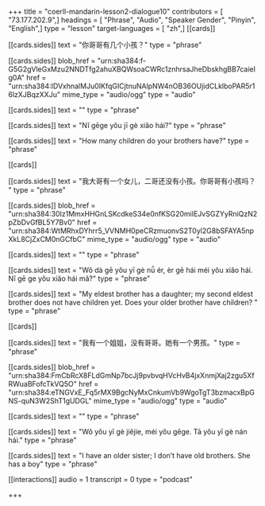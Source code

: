 +++
title = "coerll-mandarin-lesson2-dialogue10"
contributors = [ "73.177.202.9",]
headings = [ "Phrase", "Audio", "Speaker Gender", "Pinyin", "English",]
type = "lesson"
target-languages = [ "zh",]
[[cards]]

[[cards.sides]]
text = "你哥哥有几个小孩？"
type = "phrase"

[[cards.sides]]
blob_href = "urn:sha384:f-G5G2gVleGxMzu2NNDTfg2ahuXBQWsoaCWRc1znhrsaJheDbskhgBB7caieIg0A"
href = "urn:sha384:IDVxhnalMJu0IKfqGICjtnuNAlpNW4nOB36OUjidCLklboPAR5r16lzXJBqzXXJu"
mime_type = "audio/ogg"
type = "audio"

[[cards.sides]]
text = ""
type = "phrase"

[[cards.sides]]
text = "Nĭ gēge yŏu jī gè xiăo hái?"
type = "phrase"

[[cards.sides]]
text = "How many children do your brothers have?"
type = "phrase"

[[cards]]

[[cards.sides]]
text = "我大哥有一个女儿，二哥还没有小孩。你哥哥有小孩吗？ "
type = "phrase"

[[cards.sides]]
blob_href = "urn:sha384:30Iz1MmxHHGnLSKcdkeS34e0nfKSG20miIEJvSGZYyRniQzN2pZbDvGfBL5Y7Bv0"
href = "urn:sha384:WtMRhxDYhrr5_VVNMH0peCRzmuonvS2T0yl2G8bSFAYA5npXkL8CjZxCM0nGCfbC"
mime_type = "audio/ogg"
type = "audio"

[[cards.sides]]
text = ""
type = "phrase"

[[cards.sides]]
text = "Wŏ dà gē yŏu yī gè nǚ ér, èr gē hái méi yŏu xiăo hái. Nĭ gē ge yŏu xiăo hái mă?"
type = "phrase"

[[cards.sides]]
text = "My eldest brother has a daughter; my second eldest brother does not have children yet. Does your older brother have children? "
type = "phrase"

[[cards]]

[[cards.sides]]
text = "我有一个姐姐，没有哥哥。她有一个男孩。"
type = "phrase"

[[cards.sides]]
blob_href = "urn:sha384:FmCbRcX8FLdGmNp7bcJj9pvbvqHVcHvB4jxXnmjXaj2zgu5XfRWuaBFofcTkVQ5O"
href = "urn:sha384:eTNGVxE_Fq5rMX9BgcNyMxCnkumVb9WgoTgT3bzmacxBpGNS-quN3W2ShT1gUDGL"
mime_type = "audio/ogg"
type = "audio"

[[cards.sides]]
text = ""
type = "phrase"

[[cards.sides]]
text = "Wŏ yŏu yī gè jiĕjie, méi yŏu gēge. Tā yŏu yī gè nán hái."
type = "phrase"

[[cards.sides]]
text = "I have an older sister; I don’t have old brothers. She has a boy"
type = "phrase"

[[interactions]]
audio = 1
transcript = 0
type = "podcast"

+++
